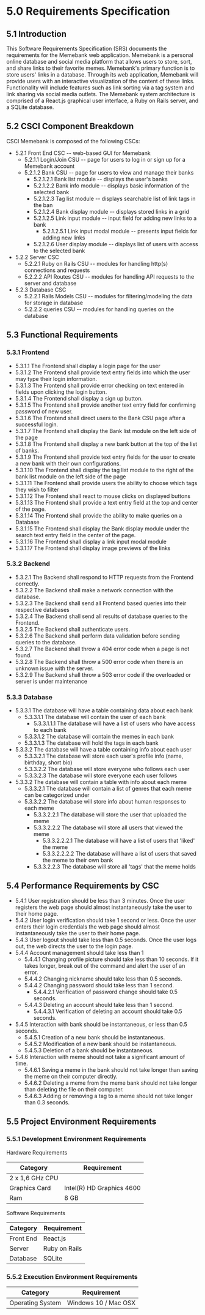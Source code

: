 # 5.0	Requirements Specification


## 5.1	Introduction

This Software Requirements Specification (SRS) documents the requirements for the Memebank web application. Memebank is a personal online database and social media platform that allows users to store, sort, and share links to their favorite memes. Memebank's primary function is to store users' links in a database. Through its web application, Memebank will provide users with an interactive visualization of the content of these links. Functionality will include features such as link sorting via a tag system and link sharing via social media outlets. The Memebank system architecture is comprised of a React.js graphical user interface, a Ruby on Rails server, and a SQLite database.

## 5.2	CSCI Component Breakdown
CSCI Memebank is composed of the following CSCs:

- 5.2.1 Front End CSC -- web-based GUI for Memebank
  - 5.2.1.1 Login/Join CSU -- page for users to log in or sign up for a Memebank account
  - 5.2.1.2 Bank CSU -- page for users to view and manage their banks
    - 5.2.1.2.1 Bank list module -- displays the user's banks
    - 5.2.1.2.2 Bank info module -- displays basic information of the selected bank
    - 5.2.1.2.3 Tag list module -- displays searchable list of link tags in the ban
    - 5.2.1.2.4 Bank display module -- displays stored links in a grid
    - 5.2.1.2.5 Link input module -- input field for adding new links to a bank
      - 5.2.1.2.5.1 Link input modal module -- presents input fields for adding new links
    - 5.2.1.2.6 User display module -- displays list of users with access to the selected bank
- 5.2.2 Server CSC
  - 5.2.2.1 Ruby on Rails CSU -- modules for handling http(s) connections and requests
  - 5.2.2.2 API Routes CSU --  modules for handling API requests to the server and database
- 5.2.3 Database CSC
  - 5.2.2.1 Rails Models CSU -- modules for filtering/modeling the data for storage in database
  - 5.2.2.2 queries CSU -- modules for handling queries on the database

## 5.3	Functional Requirements

### 5.3.1	Frontend
  - 5.3.1.1 The Frontend shall display a login page for the user
  - 5.3.1.2 The Frontend shall provide text entry fields into which the user may type their login information.
  - 5.3.1.3 The Frontend shall provide error checking on text entered in fields upon clicking the login button.
  - 5.3.1.4 The Frontend shall display a sign up button.
  - 5.3.1.5 The Frontend shall provide another text entry field for confirming password of new user.
  - 5.3.1.6 The Frontend shall direct users to the Bank CSU page after a successful login.
  - 5.3.1.7 The Frontend shall display the Bank list module on the left side of the page
  - 5.3.1.8 The Frontend shall display a new bank button at the top of the list of banks.
  - 5.3.1.9 The Frontend shall provide text entry fields for the user to create a new bank with their own configurations.
  - 5.3.1.10 The Frontend shall display the tag list module to the right of the bank list module on the left side of the page
  - 5.3.1.11 The Frontend  shall provide users the ability to choose which tags they wish to filter
  - 5.3.1.12 The Frontend shall react to mouse clicks on displayed buttons
  - 5.3.1.13 The Frontend shall provide a text entry field at the top and center of the page.
  - 5.3.1.14 The Frontend shall provide the ability to make queries on a Database
  - 5.3.1.15 The Frontend shall display the Bank display module under the search text entry field in the center of the page.
  - 5.3.1.16 The Frontend shall display a link input modal module
  - 5.3.1.17 The Frontend shall display image previews of the links

### 5.3.2	Backend
  - 5.3.2.1 The Backend shall respond to HTTP requests from the Frontend correctly.
  - 5.3.2.2 The Backend shall make a network connection with the database.
  - 5.3.2.3 The Backend shall send all Frontend based queries into their respective databases
  - 5.3.2.4 The Backend shall send all results of database queries to the Frontend.
  - 5.3.2.5 The Backend shall authenticate users.
  - 5.3.2.6 The Backend shall perform data validation before sending queries to the database.
  - 5.3.2.7 The Backend shall throw a 404 error code when a page is not found.
  - 5.3.2.8 The Backend shall throw a 500 error code when there is an unknown issue with the server.
  - 5.3.2.9 The Backend shall throw a 503 error code if the overloaded or server is under maintenance

### 5.3.3	Database
  - 5.3.3.1 The database will have a table containing data about each bank
    - 5.3.3.1.1 The database will contain the user of each bank
      - 5.3.3.1.1.1 The database will have a list of users who have access to each bank
    - 5.3.3.1.2 The database will contain the memes in each bank
    - 5.3.3.1.3 The database will hold the tags in each bank
  - 5.3.3.2 The database will have a table containing info about each user
    - 5.3.3.2.1 The database will store each user's profile info (name, birthday, short bio)
    - 5.3.3.2.2 The database will store everyone who follows each user
    - 5.3.3.2.3 The database will store everyone each user follows
  - 5.3.3.2 The database will contain a table with info about each meme
    - 5.3.3.2.1 The database will contain a list of genres that each meme can be categorized under
    - 5.3.3.2.2 The database will store info about human responses to each meme
      - 5.3.3.2.2.1 The database will store the user that uploaded the meme
      - 5.3.3.2.2.2 The database will store all users that viewed the meme
        - 5.3.3.2.2.2.1 The database will have a list of users that 'liked' the meme
        - 5.3.3.2.2.2.2 The database will have a list of users that saved the meme to their own bank
      - 5.3.3.2.2.3 The database will store all 'tags' that the meme holds

## 5.4	Performance Requirements by CSC
  - 5.4.1 User registration should be less than 3 minutes. Once the user registers
  the web page should almost instantaneously take the user to their home page.
  - 5.4.2 User login verification should take 1 second or less. Once the user enters
  their login credentials the web page should almost instantaneously take the user to their
  home page.
  - 5.4.3 User logout should take less than 0.5 seconds. Once the user logs out, the web
    directs the user to the login page.
  - 5.4.4 Account management should take less than 1
     - 5.4.4.1 Changing profile picture should take less than 10 seconds. If it takes longer,
     break out of the command and alert the user of an error.
     - 5.4.4.2 Changing nickname should take less than 0.5 seconds.
     - 5.4.4.2 Changing password should take less than 1 second.
       - 5.4.4.2.1 Verification of password change should take 0.5 seconds.
     - 5.4.4.3 Deleting an account should take less than 1 second.
       - 5.4.4.3.1 Verification of deleting an account should take 0.5 seconds.
  - 5.4.5 Interaction with bank should be instantaneous, or less than 0.5 seconds.
    - 5.4.5.1 Creation of a new bank should be instantaneous.
    - 5.4.5.2 Modification of a new bank should be instantaneous.
    - 5.4.5.3 Deletion of a bank should be instantaneous.
  - 5.4.6 Interaction with meme should not take a significant amount of time.
    - 5.4.6.1 Saving a meme in the bank should not take longer than saving the meme on their computer directly.
    - 5.4.6.2 Deleting a meme from the meme bank should not take longer than deleting the file on their computer.
    - 5.4.6.3 Adding or removing a tag to a meme should not take longer than 0.3 seconds.

## 5.5	Project Environment Requirements

### 5.5.1	Development Environment Requirements
Hardware Requirements

| Category | Requirement |
|---|---|
| 2 x 1,6 GHz CPU |
| Graphics Card | Intel(R) HD Graphics 4600 |
| Ram | 8 GB |

Software Requirements

| Category | Requirement |
|---|---|
| Front End | React.js |
| Server | Ruby on Rails |
| Database | SQLite |


### 5.5.2	Execution Environment Requirements

| Category | Requirement |
|---|---|
| Operating System | Windows 10 / Mac OSX |
